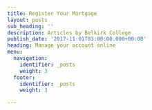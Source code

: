 ```yaml
---
title: Register Your Mortgage
layout: posts
sub_heading: ''
description: Articles by Belkirk College
publish_date: '2017-11-01T03:00:00.000+00:00'
heading: Manage your account online
menu:
  navigation:
    identifier: _posts
    weight: 3
  footer:
    identifier: _posts
    weight: 3

---
```

